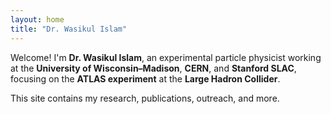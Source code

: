 ```yaml
---
layout: home
title: "Dr. Wasikul Islam"
---
```


  Welcome! I'm **Dr. Wasikul Islam**, an experimental particle physicist working at the **University of Wisconsin–Madison**, **CERN**, and **Stanford SLAC**, focusing on the **ATLAS experiment** at the **Large Hadron Collider**.

  This site contains my research, publications, outreach, and more.

